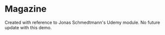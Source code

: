 # Magazine

Created with reference to Jonas Schmedtmann's Udemy module. 
No future update with this demo. 

